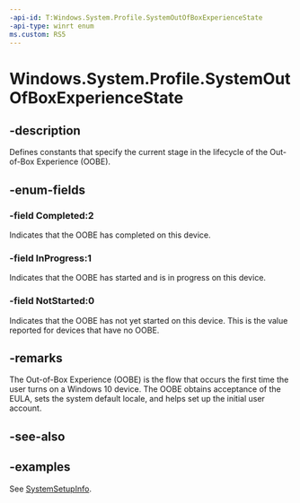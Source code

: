 ```yaml
---
-api-id: T:Windows.System.Profile.SystemOutOfBoxExperienceState
-api-type: winrt enum
ms.custom: RS5
---
```


<!-- Enumeration syntax.
public enum SystemOutOfBoxExperienceState : int 
-->

# Windows.System.Profile.SystemOutOfBoxExperienceState

## -description
Defines constants that specify the current stage in the lifecycle of the Out-of-Box Experience (OOBE).

## -enum-fields
### -field Completed:2
Indicates that the OOBE has completed on this device.

### -field InProgress:1
Indicates that the OOBE has started and is in progress on this device.

### -field NotStarted:0
Indicates that the OOBE has not yet started on this device. This is the value reported for devices that have no OOBE.

## -remarks
The Out-of-Box Experience (OOBE) is the flow that occurs the first time the user turns on a Windows 10 device. The OOBE obtains acceptance of the EULA, sets the system default locale, and helps set up the initial user account.

## -see-also

## -examples
See [SystemSetupInfo](systemsetupinfo.md).
